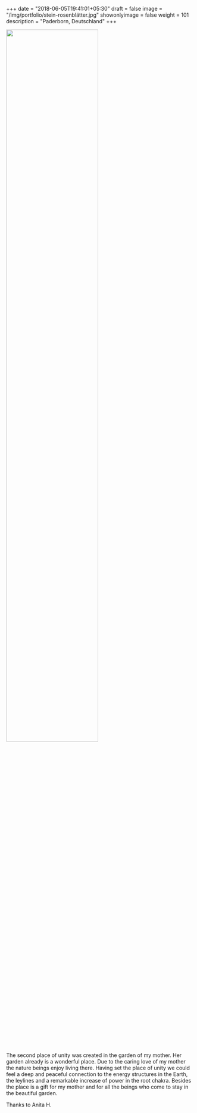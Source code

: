 +++
date = "2018-06-05T19:41:01+05:30"
draft = false
image = "/img/portfolio/stein-rosenblätter.jpg"
showonlyimage = false
weight = 101
description = "Paderborn, Deutschland"
+++

<img src="/img/portfolio/stein-rosenblätter.jpg" width=70% id="bildImText"/>

The second place of unity was created in the garden of my mother. Her garden already is a wonderful place. Due to the caring love of my mother the nature beings enjoy living there. Having set the place of unity we could feel a deep and peaceful connection to the energy structures in the Earth, the leylines and a remarkable increase of power in the root chakra. Besides the place is a gift for my mother and for all the beings who come to stay in the beautiful garden.

Thanks to Anita H.
